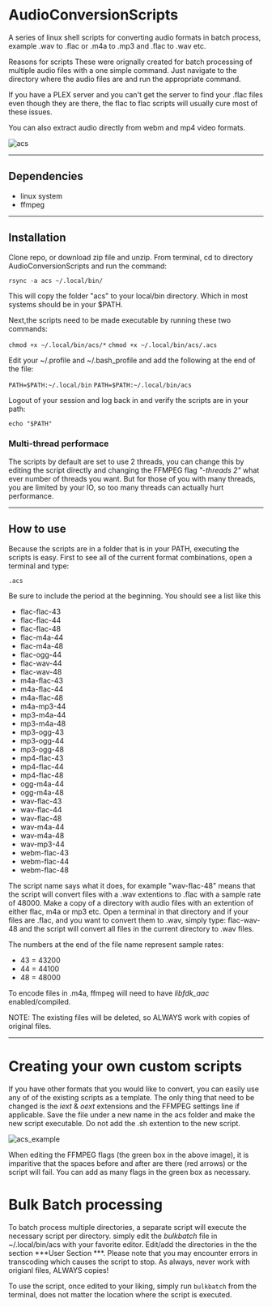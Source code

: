 # AudioConversionScripts
 A series of linux shell scripts for converting audio formats in batch process,
 example .wav to .flac   or .m4a to .mp3 and .flac to .wav etc.

Reasons for scripts
 These were orignally created for batch processing of multiple audio files with a one simple command. Just navigate to the directory where the audio files are and run the appropriate command.

 If you have a PLEX server and you can't get the server to find your .flac files even
 though they are there, the flac to flac scripts will usually cure most of these issues.
 
 You can also extract audio directly from webm and mp4 video formats.

![acs](https://user-images.githubusercontent.com/69424808/134647094-35839985-142f-4b45-b255-190c8b0b0fa9.gif)

----------------------

## Dependencies
 * linux system
 * ffmpeg

---------------------

## Installation
 Clone repo, or download zip file and unzip. From terminal, cd to directory
 AudioConversionScripts and run the command:

 `rsync -a acs ~/.local/bin/`

 This will copy the folder "acs" to your local/bin directory. Which in most systems
 should be in your $PATH. 

 Next,the scripts need to be made executable by running these two commands:

 `chmod +x ~/.local/bin/acs/*`
 `chmod +x ~/.local/bin/acs/.acs`

 Edit your ~/.profile and ~/.bash_profile and add the following at the end of the file:

 `PATH=$PATH:~/.local/bin`
 `PATH=$PATH:~/.local/bin/acs`

 Logout of your session and log back in and verify the scripts are in your path:

 `echo "$PATH"`

 
### Multi-thread performace
 The scripts by default are set to use 2 threads, you can change this by editing the script
 directly and changing the FFMPEG flag *"-threads 2"* what ever number of threads you want.
 But for those of you with many threads, you are limited by your IO, so too many threads can actually
 hurt performance.

---------------------

## How to use
 Because the scripts are in a folder that is in your PATH, executing the scripts is easy.
 First to see all of the current format combinations, open a terminal and type:

 `.acs` 

 Be sure to include the period at the beginning. You should see a list like this

 * flac-flac-43
 * flac-flac-44
 * flac-flac-48
 * flac-m4a-44
 * flac-m4a-48
 * flac-ogg-44
 * flac-wav-44
 * flac-wav-48
 * m4a-flac-43
 * m4a-flac-44
 * m4a-flac-48
 * m4a-mp3-44
 * mp3-m4a-44
 * mp3-m4a-48
 * mp3-ogg-43
 * mp3-ogg-44
 * mp3-ogg-48
 * mp4-flac-43
 * mp4-flac-44
 * mp4-flac-48
 * ogg-m4a-44
 * ogg-m4a-48
 * wav-flac-43
 * wav-flac-44
 * wav-flac-48
 * wav-m4a-44
 * wav-m4a-48
 * wav-mp3-44
 * webm-flac-43
 * webm-flac-44
 * webm-flac-48

 The script name says what it does, for example "wav-flac-48" means that the script
 will convert files with a .wav extentions to .flac with a sample rate of 48000.
 Make a copy of a directory with audio files with an extention of either flac, m4a or
 mp3 etc. Open a terminal in that directory and if your files are .flac, and you want to
 convert them to .wav, simply type: flac-wav-48 and the script will convert all files
 in the current directory to .wav files. 

 The numbers at the end of the file name represent sample rates:
 * 43 = 43200
 * 44 = 44100
 * 48 = 48000

 To encode files in .m4a, ffmpeg will need to have *libfdk_aac* enabled/compiled.

 NOTE: The existing files will be deleted, so ALWAYS work with copies of original files.

---------------------

# Creating your own custom scripts
 If you have other formats that you would like to convert, you can easily use any of
 of the existing scripts as a template. The only thing that need to be changed is
 the *iext* & *oext* extensions and the FFMPEG settings line if applicable. Save the file
 under a new name in the acs folder and make the new script executable. Do not add
 the .sh extention to the new script.

![acs_example](https://user-images.githubusercontent.com/69424808/134644593-0fbfa4fc-a6dd-44d2-9c5a-0ab96c602b16.png)

 When editing the FFMPEG flags (the green box in the above image), it is imparitive that
 the spaces before and after are there (red arrows) or the script will fail. You can add
 as many flags in the green box as necessary.

# Bulk Batch processing
 To batch process multiple directories, a separate script will execute the necessary script per directory.
 simply edit the *bulkbatch* file in ~/.local/bin/acs with your favorite editor. Edit/add the directories
 in the the section ***User Section ***. Please note that you may encounter errors in transcoding which causes
 the script to stop. As always, never work with origianl files, ALWAYS copies!

 To use the script, once edited to your liking, simply run `bulkbatch` from the terminal, does not matter the
 location where the script is executed.
